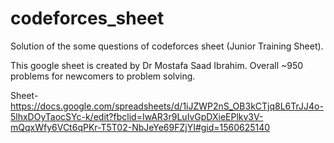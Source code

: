 # codeforces_sheet
Solution of the some questions of codeforces sheet (Junior Training Sheet).

This google sheet is created by Dr Mostafa Saad Ibrahim. Overall ~950 problems for newcomers to problem solving.						

Sheet-
https://docs.google.com/spreadsheets/d/1iJZWP2nS_OB3kCTjq8L6TrJJ4o-5lhxDOyTaocSYc-k/edit?fbclid=IwAR3r9LuIvGpDXieEPlkv3V-mQqxWfy6VCt6qPKr-T5T02-NbJeYe69FZjYI#gid=1560625140
